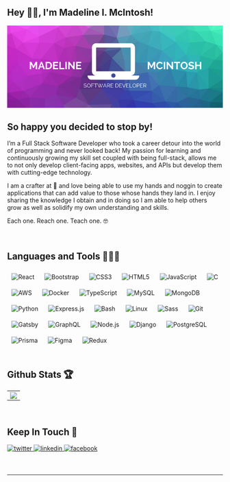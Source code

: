## Hey 👋🏽, I'm Madeline I. McIntosh!  
  
<img src="https://raw.githubusercontent.com/MsMaddyMac/MsMaddyMac/main/BANNER.png" alt="banner that says Madeline McIntosh - software developer">


## So happy you decided to stop by!  
I’m a Full Stack Software Developer who took a career detour into the world of programming and never looked back! My passion for learning and continuously growing my skill set coupled with being full-stack, allows me to not only develop client-facing apps, websites, and APIs but develop them with cutting-edge technology.

I am a crafter at 💜  and love being able to use my hands and noggin to create applications that can add value to those whose hands they land in. I enjoy sharing the knowledge I obtain and in doing so I am able to help others grow as well as solidify my own understanding and skills. 

Each one. Reach one. Teach one. 🤓  
  

<br/>  


## Languages and Tools &#128105;&#127997;&#8205;&#128187; 	 
<div align="left">  
<img style="margin: 10px" src="https://profilinator.rishav.dev/skills-assets/react-original-wordmark.svg" alt="React" height="35" />  
<img style="margin: 10px" src="https://profilinator.rishav.dev/skills-assets/bootstrap-plain.svg" alt="Bootstrap" height="35" />  
<img style="margin: 10px" src="https://profilinator.rishav.dev/skills-assets/css3-original-wordmark.svg" alt="CSS3" height="35" />  
<img style="margin: 10px" src="https://profilinator.rishav.dev/skills-assets/html5-original-wordmark.svg" alt="HTML5" height="35" />  
<img style="margin: 10px" src="https://profilinator.rishav.dev/skills-assets/javascript-original.svg" alt="JavaScript" height="35" />  
<img style="margin: 10px" src="https://profilinator.rishav.dev/skills-assets/c-original.svg" alt="C" height="35" />  
<img style="margin: 10px" src="https://profilinator.rishav.dev/skills-assets/amazonwebservices-original-wordmark.svg" alt="AWS" height="35" />  
<img style="margin: 10px" src="https://profilinator.rishav.dev/skills-assets/docker-original-wordmark.svg" alt="Docker" height="35" />  
<img style="margin: 10px" src="https://profilinator.rishav.dev/skills-assets/typescript-original.svg" alt="TypeScript" height="35" />  
<img style="margin: 10px" src="https://profilinator.rishav.dev/skills-assets/mysql-original-wordmark.svg" alt="MySQL" height="35" />  
<img style="margin: 10px" src="https://profilinator.rishav.dev/skills-assets/mongodb-original-wordmark.svg" alt="MongoDB" height="35" />  
<img style="margin: 10px" src="https://profilinator.rishav.dev/skills-assets/python-original.svg" alt="Python" height="35" />  
<img style="margin: 10px" src="https://profilinator.rishav.dev/skills-assets/express-original-wordmark.svg" alt="Express.js" height="35" />  
<img style="margin: 10px" src="https://profilinator.rishav.dev/skills-assets/gnu_bash-icon.svg" alt="Bash" height="35" />  
<img style="margin: 10px" src="https://profilinator.rishav.dev/skills-assets/linux-original.svg" alt="Linux" height="35" />  
<img style="margin: 10px" src="https://profilinator.rishav.dev/skills-assets/sass-original.svg" alt="Sass" height="35" />  
<img style="margin: 10px" src="https://profilinator.rishav.dev/skills-assets/git-scm-icon.svg" alt="Git" height="35" />  
<img style="margin: 10px" src="https://profilinator.rishav.dev/skills-assets/gatsby.png" alt="Gatsby" height="35" />  
<img style="margin: 10px" src="https://profilinator.rishav.dev/skills-assets/graphql.png" alt="GraphQL" height="35" />  
<img style="margin: 10px" src="https://profilinator.rishav.dev/skills-assets/nodejs-original-wordmark.svg" alt="Node.js" height="35" />  
<img style="margin: 10px" src="https://profilinator.rishav.dev/skills-assets/django-original.svg" alt="Django" height="35" />  
<img style="margin: 10px" src="https://profilinator.rishav.dev/skills-assets/postgresql-original-wordmark.svg" alt="PostgreSQL" height="35" />  
<img style="margin: 10px" src="https://profilinator.rishav.dev/skills-assets/prisma.png" alt="Prisma" height="35" />  
<img style="margin: 10px" src="https://profilinator.rishav.dev/skills-assets/figma-icon.svg" alt="Figma" height="35" />  
<img style="margin: 10px" src="https://profilinator.rishav.dev/skills-assets/redux-original.svg" alt="Redux" height="35" />  
</div>  

<br/>  


## Github Stats &#127942;   
<table><tr><td valign="top" width="100%">

<img src="https://github-readme-stats.vercel.app/api?username=MsMaddyMac&show_icons=true&count_private=true&hide_border=true&theme=radical" align="left" />





</td></tr></table>  

<br/> 

## Keep In Touch 📇

<a href="https://twitter.com/MsMaddy_Mac" target="_blank">
<img src=https://img.shields.io/badge/twitter-%2300acee.svg?&style=for-the-badge&logo=twitter&logoColor=white alt=twitter style="margin-bottom: 5px;" />
</a>
<a href="https://linkedin.com/in/https://www.linkedin.com/in/msmaddymac/" target="_blank">
<img src=https://img.shields.io/badge/linkedin-%231E77B5.svg?&style=for-the-badge&logo=linkedin&logoColor=white alt=linkedin style="margin-bottom: 5px;" />
</a>
<a href="https://www.facebook.com/https://www.facebook.com/madeline.lopez.796" target="_blank">
<img src=https://img.shields.io/badge/facebook-%232E87FB.svg?&style=for-the-badge&logo=facebook&logoColor=white alt=facebook style="margin-bottom: 5px;" />
</a>  
  

  

<br/>  

  

<br/>  


<br />

----


